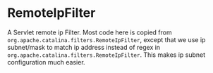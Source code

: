# RemoteIpFilter
A Servlet remote ip Filter. Most code here is copied from `org.apache.catalina.filters.RemoteIpFilter`, except that we use
 ip subnet/mask to match ip address instead of regex in `org.apache.catalina.filters.RemoteIpFilter`. This makes ip subnet configuration much easier.
